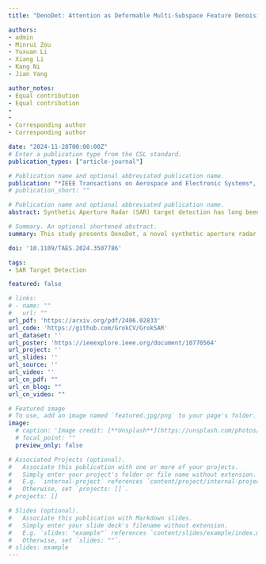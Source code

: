 ```yaml
---
title: "DenoDet: Attention as Deformable Multi-Subspace Feature Denoising for Target Detection in SAR Images"

authors:
- admin
- Minrui Zou
- Yuxuan Li
- Xiang Li
- Kang Ni
- Jian Yang

author_notes:
- Equal contribution
- Equal contribution
- 
- 
- Corresponding author
- Corresponding author

date: "2024-11-28T00:00:00Z"
# Enter a publication type from the CSL standard.
publication_types: ["article-journal"]

# Publication name and optional abbreviated publication name.
publication: "*IEEE Transactions on Aerospace and Electronic Systems*, vol. 61, no. 2, pp. 4729–4743, 2024"
# publication_short: ""

# Publication name and optional abbreviated publication name.
abstract: Synthetic Aperture Radar (SAR) target detection has long been impeded by inherentspeckle noise and the prevalence of diminutive, ambiauous targets, While deep neuranetworks have advanced SAR target detection, their intrinsic low-frequency bias andstatic post-training weights falter with coherent noise and preserving subtle detailsacross heterogeneous terrains. Motivated by traditional SAR image denoising, we propose DenoDet, a network aided by explicit frequency domain transform to calibrateconvolutional biases and pay more attention to high-frequencies, forming a natural multi.scale subspace representation to detect targets from the perspective of multi-subspacedenoising. We desian TransDeno, a dynamic frequency domain attention module that performs as a transform domain soft thresholding operation, dynamically denoisingacross subspaces by preserving salient target signals and attenuating noise. Toadaptively adjust the granularity of subspace processing, we also propose a deformablegroup fully-connected layer (DeGroFC) that dynamically varies the group conditioned onthe input features. Without bells and whistles, our plug-and-play TransDeno sets state-of.the-art scores on multiple SAR target detection datasets. The code is available at https://github.com/GrokCV/GrokSAR.

# Summary. An optional shortened abstract.
summary: This study presents DenoDet, a novel synthetic aperture radar (SAR) target detection network that leverages frequency domain transform for multi-scale subspace representation. The proposed TransDeno module dynamically denoises across subspaces by preserving target signals and attenuating noise, and a deformable group fully-connected layer (DeGroFC) adjusts the granularity of subspace processing based on input features.

doi: '10.1109/TAES.2024.3507786'

tags:
- SAR Target Detection

featured: false

# links:
# - name: ""
#   url: ""
url_pdf: 'https://arxiv.org/pdf/2406.02833'
url_code: 'https://github.com/GrokCV/GrokSAR'
url_dataset: ''
url_poster: 'https://ieeexplore.ieee.org/document/10770564'
url_project: ''
url_slides: ''
url_source: ''
url_video: ''
url_cn_pdf: ""
url_cn_blog: ""
url_cn_video: ""

# Featured image
# To use, add an image named `featured.jpg/png` to your page's folder. 
image:
  # caption: 'Image credit: [**Unsplash**](https://unsplash.com/photos/jdD8gXaTZsc)'
  # focal_point: ""
  preview_only: false

# Associated Projects (optional).
#   Associate this publication with one or more of your projects.
#   Simply enter your project's folder or file name without extension.
#   E.g. `internal-project` references `content/project/internal-project/index.md`.
#   Otherwise, set `projects: []`.
# projects: []

# Slides (optional).
#   Associate this publication with Markdown slides.
#   Simply enter your slide deck's filename without extension.
#   E.g. `slides: "example"` references `content/slides/example/index.md`.
#   Otherwise, set `slides: ""`.
# slides: example
---
```

